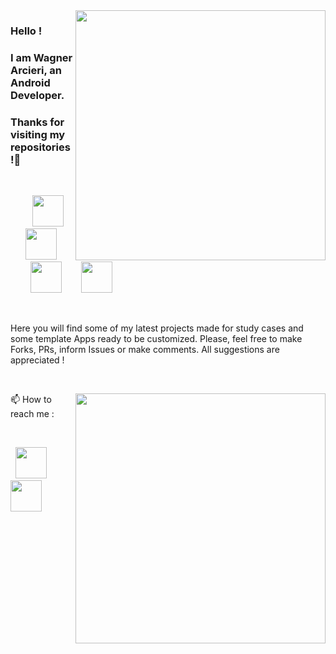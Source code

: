 <img src="https://github.com/wagarcdev/wagarcdev/blob/main/blob/androiddevelopment.png?raw=true" height="400px" align="right" >


### Hello ! 
### I am Wagner Arcieri, an Android Developer. 
### Thanks for visiting my repositories !:green_heart:</br>


&nbsp;
&nbsp;


          

&nbsp;&nbsp;&nbsp;&nbsp;&nbsp;&nbsp;&nbsp;&nbsp;&nbsp;<img height=50 src="https://github.com/wagarcdev/wagarcdev/blob/main/blob/androidstudio.svg?raw=true"  />&nbsp;&nbsp;&nbsp;&nbsp;&nbsp;&nbsp;<img height=50 src="https://github.com/wagarcdev/wagarcdev/blob/main/blob/java.svg?raw=true"  />&nbsp;&nbsp;&nbsp;&nbsp;&nbsp;&nbsp;&nbsp;&nbsp;<img height=50 src="https://github.com/wagarcdev/wagarcdev/blob/main/blob/kotlin.svg?raw=true" />&nbsp;&nbsp;&nbsp;&nbsp;&nbsp;&nbsp;&nbsp;&nbsp;<img height=50 src="https://github.com/wagarcdev/wagarcdev/blob/main/blob/ktor.png?raw=true" />  




&nbsp;
&nbsp;
&nbsp;


Here you will find some of my latest projects made for study cases and some template Apps ready to be customized. Please, feel free to make Forks, PRs, inform Issues or make comments. All suggestions are appreciated !

&nbsp;
&nbsp;
&nbsp; 


<img src="https://github-readme-stats.vercel.app/api?username=wagarcdev&show_icons=true&theme=dark" min-width="400px" max-width="400px" width="400px" align="right" />
📫 How to reach me :
 
&nbsp; 


&nbsp;&nbsp;<a href="https://www.linkedin.com/in/wagner-arcieri/"><img height=50 src="https://cdn2.iconfinder.com/data/icons/social-micon/512/linkedin-512.png"/></a>&nbsp;&nbsp;&nbsp;<a href="mailto:wagner.arcieri@gmail.com"><img height=50 src="https://cdn3.iconfinder.com/data/icons/logos-brands-3/24/logo_brand_brands_logos_gmail-512.png"/>
</a></br>


 

&nbsp; \
&nbsp; \
&nbsp; \
&nbsp;&nbsp;&nbsp;&nbsp;&nbsp;&nbsp;&nbsp;&nbsp;&nbsp;&nbsp;&nbsp;&nbsp;&nbsp;&nbsp;&nbsp;&nbsp;&nbsp;&nbsp; 

 


<!---
WagnerArcieri/WagnerArcieri is a ✨ special ✨ repository because its `README.md` (this file) appears on your GitHub profile.
You can click the Preview link to take a look at your changes.
--->
